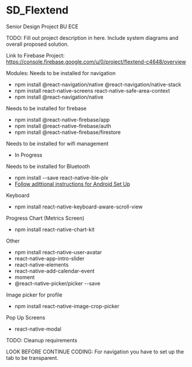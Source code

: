 # SD_Flextend
Senior Design Project BU ECE

TODO: Fill out project description in here. Include system diagrams and overall proposed solution. 

Link to Firebase Project: https://console.firebase.google.com/u/0/project/flextend-c4648/overview 

Modules: 
Needs to be installed for navigation 
* npm install @react-navigation/native @react-navigation/native-stack
* npm install react-native-screens react-native-safe-area-context
* npm install @react-navigation/native
<!-- * npm install --save react-navigation -->

Needs to be installed for firebase
* npm install @react-native-firebase/app
* npm install @react-native-firebase/auth
* npm install @react-native-firebase/firestore

Needs to be installed for wifi management 
* In Progress 

Needs to be installed for Bluetooth 
* npm install --save react-native-ble-plx
* [Follow adittional instructions for Android Set Up](https://github.com/dotintent/react-native-ble-plx)

Keyboard
* npm install react-native-keyboard-aware-scroll-view

Progress Chart (Metrics Screen)
* npm install react-native-chart-kit

Other
* npm install react-native-user-avatar
* react-native-app-intro-slider
* react-native-elements
* react-native-add-calendar-event
* moment
* @react-native-picker/picker --save




Image picker for profile
* npm install react-native-image-crop-picker

Pop Up Screens
* react-native-modal 

TODO: Cleanup requirements 

LOOK BEFORE CONTINUE CODING:
For navigation you have to set up the tab to be transparent. 

